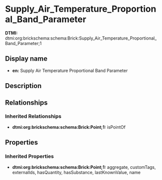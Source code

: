 # Supply_Air_Temperature_Proportional_Band_Parameter
**DTMI:** dtmi:org:brickschema:schema:Brick:Supply_Air_Temperature_Proportional_Band_Parameter;1
## Display name
- **en:** Supply Air Temperature Proportional Band Parameter
## Description
## Relationships
### Inherited Relationships
* **dtmi:org:brickschema:schema:Brick:Point;1:** isPointOf
## Properties
### Inherited Properties
* **dtmi:org:brickschema:schema:Brick:Point;1:** aggregate, customTags, externalIds, hasQuantity, hasSubstance, lastKnownValue, name
